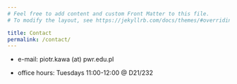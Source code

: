 ```yaml
---
# Feel free to add content and custom Front Matter to this file.
# To modify the layout, see https://jekyllrb.com/docs/themes/#overriding-theme-defaults

title: Contact
permalink: /contact/
---
```


* e-mail: piotr.kawa (at) pwr.edu.pl

* office hours: Tuesdays 11:00-12:00 @ D21/232
